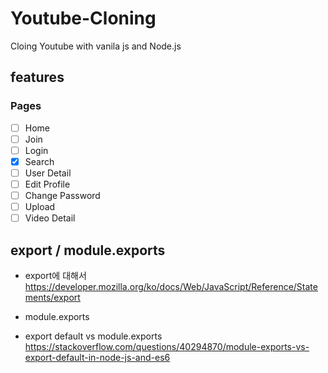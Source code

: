 # Youtube-Cloning

Cloing Youtube with vanila js and Node.js

## features

### Pages

- [ ] Home
- [ ] Join
- [ ] Login
- [x] Search
- [ ] User Detail
- [ ] Edit Profile
- [ ] Change Password
- [ ] Upload
- [ ] Video Detail

## export / module.exports

- export에 대해서
  https://developer.mozilla.org/ko/docs/Web/JavaScript/Reference/Statements/export

- module.exports

- export default vs module.exports
  https://stackoverflow.com/questions/40294870/module-exports-vs-export-default-in-node-js-and-es6
